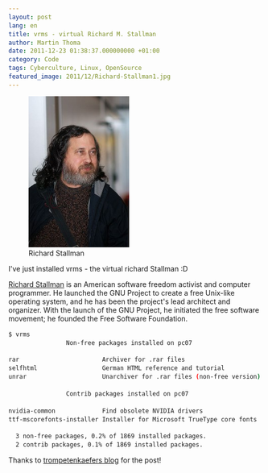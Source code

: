 ```yaml
---
layout: post
lang: en
title: vrms - virtual Richard M. Stallman
author: Martin Thoma
date: 2011-12-23 01:38:37.000000000 +01:00
category: Code
tags: Cyberculture, Linux, OpenSource
featured_image: 2011/12/Richard-Stallman1.jpg
---
```

<figure class="alignright">
            <a href="../images/2011/12/Richard-Stallman-200x300.jpg"><img src="../images/2011/12/Richard-Stallman-200x300.jpg" alt="Richard Stallman" style="max-width:200px;max-height:300px;" class="size-medium wp-image-10141 "/></a>
            <figcaption class="text-center">Richard Stallman</figcaption>
        </figure>

I've just installed vrms - the virtual richard Stallman :D

<a href="http://en.wikipedia.org/wiki/Richard_Stallman">Richard Stallman</a> is an American software freedom activist and computer programmer. He launched the GNU Project to create a free Unix-like operating system, and he has been the project's lead architect and organizer. With the launch of the GNU Project, he initiated the free software movement; he founded the Free Software Foundation.

```bash
$ vrms
                Non-free packages installed on pc07

rar                       Archiver for .rar files
selfhtml                  German HTML reference and tutorial
unrar                     Unarchiver for .rar files (non-free version)

                Contrib packages installed on pc07

nvidia-common             Find obsolete NVIDIA drivers
ttf-mscorefonts-installer Installer for Microsoft TrueType core fonts

  3 non-free packages, 0.2% of 1869 installed packages.
  2 contrib packages, 0.1% of 1869 installed packages.
```

Thanks to <a href="http://trompetenkaefer.wordpress.com/">trompetenkaefers blog</a> for the post!

